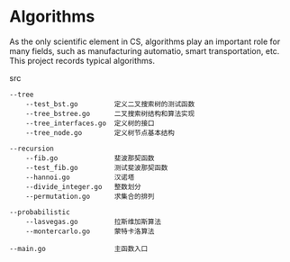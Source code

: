 # Algorithms
As the only scientific element in CS, algorithms play an important role for many fields, such as manufacturing automatio, smart transportation, etc. This project records typical algorithms.


src  

	--tree  
		--test_bst.go         定义二叉搜索树的测试函数  
		--tree_bstree.go      二叉搜索树结构和算法实现  
		--tree_interfaces.go  定义树的接口  
		--tree_node.go        定义树节点基本结构  
  
	--recursion  
		--fib.go              斐波那契函数  
		--test_fib.go         测试斐波那契函数  
		--hannoi.go           汉诺塔  
		--divide_integer.go   整数划分  
		--permutation.go      求集合的排列  
  
	--probabilistic  
		--lasvegas.go         拉斯维加斯算法  
		--montercarlo.go      蒙特卡洛算法  
  
	--main.go                 主函数入口  
